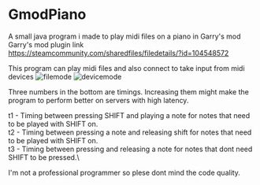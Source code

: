 # GmodPiano
A small java program i made to play midi files on a piano in Garry's mod\
Garry's mod plugin link https://steamcommunity.com/sharedfiles/filedetails/?id=104548572

This program can play midi files and also connect to take input from midi devices
![filemode](https://user-images.githubusercontent.com/18397628/110246748-812a5800-7f71-11eb-8c8a-19c8f8e1cce7.png)
![devicemode](https://user-images.githubusercontent.com/18397628/110246751-84254880-7f71-11eb-9c83-ba8b4f07126c.png)

Three numbers in the bottom are timings. Increasing them might make the program to perform better on servers with high latency.

t1 - Timing between pressing SHIFT and playing a note for notes that need to be played with SHIFT on.\
t2 - Timing between pressing a note and releasing shift for notes that need to be played with SHIFT on.\
t3 - Timing between pressing and releasing a note for notes that dont need SHIFT to be pressed.\

I'm not a professional programmer so plese dont mind the code quality.
